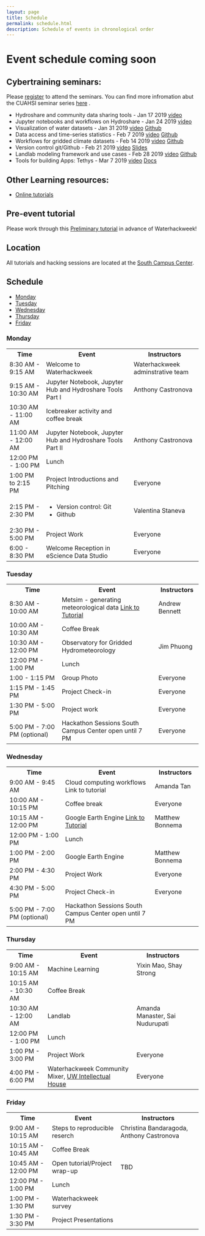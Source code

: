 ```yaml
---
layout: page
title: Schedule
permalink: schedule.html
description: Schedule of events in chronological order 
---
```

# Event schedule coming soon

## Cybertraining seminars:

Please  <a href="https://www.cuahsi.org/education/cyberseminars/waterhackweek-cyberseminar-series">register</a> to attend the seminars.
You can find more infromation abut the CUAHSI seminar series <a href="https://www.cuahsi.org/education/cyberseminars/">here</a> . 

*  Hydroshare and community data sharing tools - Jan 17 2019  <a href="https://youtu.be/foRBVEKgNZ0">video</a>
*  Jupyter notebooks and workflows on Hydroshare - Jan 24 2019   <a href="https://youtu.be/SWzw4hNat8I">video</a>
*  Visualization of water datasets - Jan 31 2019  <a href="https://youtu.be/BrolsSGMSVU">video</a>  <a href="https://github.com/waterhackweek/visualization">Github</a>
*  Data access and time-series statistics - Feb 7 2019 <a href="https://youtu.be/uQXuS1AB2M0">video</a>  <a href="https://github.com/waterhackweek/tsdata_access">Github</a>
*  Workflows for gridded climate datasets - Feb 14 2019 <a href="https://youtu.be/Ls6Huc2JQaM">video</a>  <a href="https://github.com/waterhackweek/gridded_data">Github</a>
*  Version control git/Github - Feb 21 2019 <a href="https://youtu.be/Bc5BO9gPC9w">video</a>  <a href="https://github.com/waterhackweek/git_practice/blob/master/Git-Waterhackweek-Slides.pdf">Slides</a>
*  Landlab modeling framework and use cases - Feb 28 2019 <a href="https://youtu.be/m10UA5_gsuM">video</a>  <a href="https://github.com/waterhackweek/Landlab_intro">Github</a>
*  Tools for building Apps: Tethys  -  Mar 7 2019 <a href="https://youtu.be/8wnkOJu_tjo">video</a>  <a href="http://docs.tethysplatform.org/en/stable/tutorials/getting_started.html">Docs</a>

## Other Learning resources:

* <a href="https://waterhackweek.github.io/wiki/learning_resources.html">Online tutorials</a>

## Pre-event tutorial

Please work through this <a href ="https://waterhackweek.github.io/preliminary/">Preliminary tutorial</a> in advance of Waterhackweek!

## Location

All tutorials and hacking sessions are located at the <a href="https://www.google.com/maps/place/South+Campus+Center+(SOCC)/@47.6486189,-122.3265906,14z/data=!4m5!3m4!1s0x549014ee985979b3:0x76193ba01e011bc3!8m2!3d47.6494921!4d-122.3109317">South Campus Center</a>.

## Schedule

- [Monday](#monday)
- [Tuesday](#tuesday)
- [Wednesday](#wednesday)
- [Thursday](#thursday)
- [Friday](#friday)

### Monday

<table>

<tbody>

<tr>

<th>Time</th>

<th>Event</th>

<th>Instructors</th>

</tr>

<tr>

<td>8:30 AM - 9:15 AM</td>

<td>Welcome to Waterhackweek</td>

<td>Waterhackweek adminstrative team </td>

</tr>

<tr>

<td>9:15 AM - 10:30 AM</td>

<!---
<td><a href="insert link here">Jupyter notebooks, Jupyter Hub and Hydroshare Tools Part I </a></td>
-->
<td> Jupyter Notebook, Jupyter Hub and Hydroshare Tools Part I </td>

<td>Anthony Castronova</td>

</tr>

<tr>

<td>10:30 AM - 11:00 AM</td>

<td>Icebreaker activity and coffee break</td>

<td></td>

</tr>

<tr>

<td>11:00 AM - 12:00 AM</td>

<!---
<td><a href="insert link here">Jupyter notebooks, Jupyter Hub and Hydroshare tools </a></td>
-->
<td> Jupyter Notebook, Jupyter Hub and Hydroshare Tools Part II </td>

<td>Anthony Castronova</td>

</tr>

<tr>

<td>12:00 PM - 1:00 PM</td>

<td>Lunch</td>

<td></td>

</tr>

<tr>

<td>1:00 PM to 2:15 PM</td>

<td>Project Introductions and Pitching</td>

<td>Everyone</td>

</tr>

<tr>

<td>2:15 PM - 2:30 PM</td>

<td>

<ul>
    <li>Version control: Git</li>
    <li>Github</li>
</ul>
</td>


<td>Valentina Staneva</td>

</tr>

<tr>

<td>2:30 PM - 5:00 PM</td>

<td>Project Work</td>

<td>Everyone</td>

</tr>

<tr>

<td>6:00 - 8:30 PM</td>

<td>Welcome Reception in eScience Data Studio</td>

<td>Everyone</td>

</tr>

</tbody>

</table>

### Tuesday

<table>

<tbody>

<tr>

<th>Time</th>

<th>Event</th>

<th>Instructors</th>

</tr>

<tr>

<td>8:30 AM - 10:00 AM</td>

<!---
<td><a href="https://geohackweek.github.io/vector/">Vector tools</a> - <a href="https://youtu.be/t3PMTnhl1eY">video</a></td>
-->
<td>Metsim - generating meteorological data  <a href="https://github.com/waterhackweek/MetSim-tutorial">Link to Tutorial</a></td>

<td>Andrew Bennett</td>

</tr>

<tr>

<td>10:00 AM - 10:30 AM</td>

<td>Coffee Break</td>

<td></td>

</tr>

<tr>

<td>10:30 AM - 12:00 PM</td>

<td>Observatory for Gridded Hydrometeorology </td>

<td>Jim Phuong</td>

</tr>

<tr>

<td>12:00 PM - 1:00 PM</td>

<td>Lunch</td>

<td></td>

</tr>
<tr>

<td>1:00 - 1:15 PM</td>

<td>Group Photo </td>

<td> Everyone </td>

</tr>
<tr>

<td>1:15 PM - 1:45 PM</td>

<td>Project Check-in</td>

<td>Everyone</td>

</tr>

<tr>

<td>1:30 PM - 5:00 PM</td>
<td>Project work</td>
<td>Everyone</td>
</tr>

<tr>

<td>5:00 PM - 7:00 PM (optional)</td>

<td>Hackathon Sessions South Campus Center open until 7 PM</td>

<td>Everyone</td>

</tr>

</tbody>

</table>

### Wednesday

<table>

<tbody>

<tr>

<th>Time</th>

<th>Event</th>

<th>Instructors</th>

</tr>

<tr>

<td>9:00 AM - 9:45 AM</td>

<td> Cloud computing workflows <a href"https://amanda-tan.github.io/cloud101_aws/">Link to tutorial</a></td>

<td> Amanda Tan </td>

</tr>

<tr> 

<td>10:00 AM - 10:15 PM</td>

<td>Coffee break</td>

<td>Everyone</td>

</tr>

<tr> 

<td>10:15 AM - 12:00 PM</td>

<td>Google Earth Engine <a href="https://github.com/waterhackweek/MetSim-tutorial">Link to Tutorial</a></td>

<td>Matthew Bonnema</td>

</tr>
<tr>

<td>12:00 PM - 1:00 PM</td>

<td>Lunch</td>

<td></td>

</tr>

<tr> 

<td>1:00 PM - 2:00 PM</td>

<td>Google Earth Engine</td>

<td>Matthew Bonnema</td>

</tr>



<tr>

<td>2:00 PM - 4:30 PM</td>

<td>Project Work</td>

<td>Everyone</td>

</tr>

<tr>

<td>4:30 PM - 5:00 PM</td>

<td>Project Check-in</td>

<td>Everyone</td>

</tr>

<tr>

<td>5:00 PM - 7:00 PM (optional)</td>

<td>Hackathon Sessions South Campus Center open until 7 PM</td>

<td></td>

</tr>

</tbody>

</table>

### Thursday

<table>

<tbody>

<tr>

<th>Time</th>

<th>Event</th>

<th>Instructors</th>

</tr>

<tr>

<td>9:00 AM - 10:15 AM</td>

<td>Machine Learning</td>

<td>Yixin Mao, Shay Strong</td>

</tr>

<tr>

<td>10:15 AM - 10:30 AM</td>

<td>Coffee Break</td>

<td></td>

</tr>

<tr>

<td>10:30 AM - 12:00 AM</td>

<td>Landlab</td>

<td>Amanda Manaster, Sai Nudurupati</td>

</tr>

<tr>

<td>12:00 PM - 1:00 PM</td>

<td>Lunch</td>

<td></td>

</tr>

<tr>

<td>1:00 PM - 3:00 PM</td>

<td>Project Work</td>

<td> Everyone </td>

<td></td>

</tr>

<tr>

<td>4:00 PM - 6:00 PM</td>

<td>Waterhackweek Community Mixer, <a href="http://www.washington.edu/diversity/tribal-relations/intellectual-house/">UW Intellectual House</a></td>

<td>Everyone</td>

</tr>

</tbody>

</table>

### Friday

<table>

<tbody>

<tr>

<th>Time</th>

<th>Event</th>

<th>Instructors</th>

</tr>

<tr>

<td>9:00 AM - 10:15 AM </td>

<td>Steps to reproducible reserch</td>

<td>Christina Bandaragoda, Anthony Castronova</td>

</tr>


<tr>

<td>10:15 AM - 10:45 AM</td>

<td>Coffee Break</td>

<td></td>

</tr>

<tr>

<td>10:45 AM - 12:00 PM</td>

<td>Open tutorial/Project wrap-up</td>

<td>TBD</td>

</tr>

<tr>

<td>12:00 PM - 1:00 PM</td>

<td>Lunch</td>

<td></td>

</tr>

<tr>

<td>1:00 PM - 1:30 PM</td>

<td>Waterhackweek survey</td>

<td></td>

</tr>

<tr>

<td>1:30 PM - 3:30 PM</td>

<td>Project Presentations</td>

<td></td>

</tr>

</tbody>

</table>



<!---
* Version control (Git, Github)
* Hydroshare CUAHSI Hydrologic Information System (JupyterHub CI)
* Data and model archiving in collaborative research 
* Leveraging community water data services, data encodings, and access libraries (ulmo, WOFpy)
* Publication of reproducible models (Landlab + HydroShare)
* Hydrologic Model Construction and Testing of Modeling Hypotheses (SUMMA)
* Model Optimization, Machine Learning (Spotypy)
* Cloud big data (Xarray, Dask)
* Visualization 
* Working with spatial datasets
* Google Earth Engine 
-->

